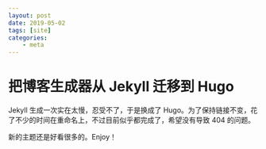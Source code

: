 ```yaml
---
layout: post
date: 2019-05-02
tags: [site]
categories:
    - meta
---
```


# 把博客生成器从 Jekyll 迁移到 Hugo

Jekyll 生成一次实在太慢，忍受不了，于是换成了 Hugo。为了保持链接不变，花了不少的时间在重命名上，不过目前似乎都完成了，希望没有导致 404 的问题。

新的主题还是好看很多的。Enjoy！